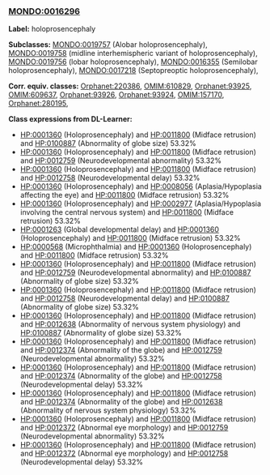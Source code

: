 
### [MONDO:0016296](http://purl.obolibrary.org/obo/MONDO_0016296)
**Label:** holoprosencephaly

**Subclasses:** [MONDO:0019757](http://purl.obolibrary.org/obo/MONDO_0019757) (Alobar holoprosencephaly), [MONDO:0019758](http://purl.obolibrary.org/obo/MONDO_0019758) (midline interhemispheric variant of holoprosencephaly), [MONDO:0019756](http://purl.obolibrary.org/obo/MONDO_0019756) (lobar holoprosencephaly), [MONDO:0016355](http://purl.obolibrary.org/obo/MONDO_0016355) (Semilobar holoprosencephaly), [MONDO:0017218](http://purl.obolibrary.org/obo/MONDO_0017218) (Septopreoptic holoprosencephaly), 

**Corr. equiv. classes:** [Orphanet:220386](http://www.orpha.net/ORDO/Orphanet_220386), [OMIM:610829](http://purl.obolibrary.org/obo/OMIM_610829), [Orphanet:93925](http://www.orpha.net/ORDO/Orphanet_93925), [OMIM:609637](http://purl.obolibrary.org/obo/OMIM_609637), [Orphanet:93926](http://www.orpha.net/ORDO/Orphanet_93926), [Orphanet:93924](http://www.orpha.net/ORDO/Orphanet_93924), [OMIM:157170](http://purl.obolibrary.org/obo/OMIM_157170), [Orphanet:280195](http://www.orpha.net/ORDO/Orphanet_280195), 

**Class expressions from DL-Learner:**

- [HP:0001360](http://purl.obolibrary.org/obo/HP_0001360) (Holoprosencephaly) and [HP:0011800](http://purl.obolibrary.org/obo/HP_0011800) (Midface retrusion) and [HP:0100887](http://purl.obolibrary.org/obo/HP_0100887) (Abnormality of globe size) 53.32%
- [HP:0001360](http://purl.obolibrary.org/obo/HP_0001360) (Holoprosencephaly) and [HP:0011800](http://purl.obolibrary.org/obo/HP_0011800) (Midface retrusion) and [HP:0012759](http://purl.obolibrary.org/obo/HP_0012759) (Neurodevelopmental abnormality) 53.32%
- [HP:0001360](http://purl.obolibrary.org/obo/HP_0001360) (Holoprosencephaly) and [HP:0011800](http://purl.obolibrary.org/obo/HP_0011800) (Midface retrusion) and [HP:0012758](http://purl.obolibrary.org/obo/HP_0012758) (Neurodevelopmental delay) 53.32%
- [HP:0001360](http://purl.obolibrary.org/obo/HP_0001360) (Holoprosencephaly) and [HP:0008056](http://purl.obolibrary.org/obo/HP_0008056) (Aplasia/Hypoplasia affecting the eye) and [HP:0011800](http://purl.obolibrary.org/obo/HP_0011800) (Midface retrusion) 53.32%
- [HP:0001360](http://purl.obolibrary.org/obo/HP_0001360) (Holoprosencephaly) and [HP:0002977](http://purl.obolibrary.org/obo/HP_0002977) (Aplasia/Hypoplasia involving the central nervous system) and [HP:0011800](http://purl.obolibrary.org/obo/HP_0011800) (Midface retrusion) 53.32%
- [HP:0001263](http://purl.obolibrary.org/obo/HP_0001263) (Global developmental delay) and [HP:0001360](http://purl.obolibrary.org/obo/HP_0001360) (Holoprosencephaly) and [HP:0011800](http://purl.obolibrary.org/obo/HP_0011800) (Midface retrusion) 53.32%
- [HP:0000568](http://purl.obolibrary.org/obo/HP_0000568) (Microphthalmia) and [HP:0001360](http://purl.obolibrary.org/obo/HP_0001360) (Holoprosencephaly) and [HP:0011800](http://purl.obolibrary.org/obo/HP_0011800) (Midface retrusion) 53.32%
- [HP:0001360](http://purl.obolibrary.org/obo/HP_0001360) (Holoprosencephaly) and [HP:0011800](http://purl.obolibrary.org/obo/HP_0011800) (Midface retrusion) and [HP:0012759](http://purl.obolibrary.org/obo/HP_0012759) (Neurodevelopmental abnormality) and [HP:0100887](http://purl.obolibrary.org/obo/HP_0100887) (Abnormality of globe size) 53.32%
- [HP:0001360](http://purl.obolibrary.org/obo/HP_0001360) (Holoprosencephaly) and [HP:0011800](http://purl.obolibrary.org/obo/HP_0011800) (Midface retrusion) and [HP:0012758](http://purl.obolibrary.org/obo/HP_0012758) (Neurodevelopmental delay) and [HP:0100887](http://purl.obolibrary.org/obo/HP_0100887) (Abnormality of globe size) 53.32%
- [HP:0001360](http://purl.obolibrary.org/obo/HP_0001360) (Holoprosencephaly) and [HP:0011800](http://purl.obolibrary.org/obo/HP_0011800) (Midface retrusion) and [HP:0012638](http://purl.obolibrary.org/obo/HP_0012638) (Abnormality of nervous system physiology) and [HP:0100887](http://purl.obolibrary.org/obo/HP_0100887) (Abnormality of globe size) 53.32%
- [HP:0001360](http://purl.obolibrary.org/obo/HP_0001360) (Holoprosencephaly) and [HP:0011800](http://purl.obolibrary.org/obo/HP_0011800) (Midface retrusion) and [HP:0012374](http://purl.obolibrary.org/obo/HP_0012374) (Abnormality of the globe) and [HP:0012759](http://purl.obolibrary.org/obo/HP_0012759) (Neurodevelopmental abnormality) 53.32%
- [HP:0001360](http://purl.obolibrary.org/obo/HP_0001360) (Holoprosencephaly) and [HP:0011800](http://purl.obolibrary.org/obo/HP_0011800) (Midface retrusion) and [HP:0012374](http://purl.obolibrary.org/obo/HP_0012374) (Abnormality of the globe) and [HP:0012758](http://purl.obolibrary.org/obo/HP_0012758) (Neurodevelopmental delay) 53.32%
- [HP:0001360](http://purl.obolibrary.org/obo/HP_0001360) (Holoprosencephaly) and [HP:0011800](http://purl.obolibrary.org/obo/HP_0011800) (Midface retrusion) and [HP:0012374](http://purl.obolibrary.org/obo/HP_0012374) (Abnormality of the globe) and [HP:0012638](http://purl.obolibrary.org/obo/HP_0012638) (Abnormality of nervous system physiology) 53.32%
- [HP:0001360](http://purl.obolibrary.org/obo/HP_0001360) (Holoprosencephaly) and [HP:0011800](http://purl.obolibrary.org/obo/HP_0011800) (Midface retrusion) and [HP:0012372](http://purl.obolibrary.org/obo/HP_0012372) (Abnormal eye morphology) and [HP:0012759](http://purl.obolibrary.org/obo/HP_0012759) (Neurodevelopmental abnormality) 53.32%
- [HP:0001360](http://purl.obolibrary.org/obo/HP_0001360) (Holoprosencephaly) and [HP:0011800](http://purl.obolibrary.org/obo/HP_0011800) (Midface retrusion) and [HP:0012372](http://purl.obolibrary.org/obo/HP_0012372) (Abnormal eye morphology) and [HP:0012758](http://purl.obolibrary.org/obo/HP_0012758) (Neurodevelopmental delay) 53.32%


